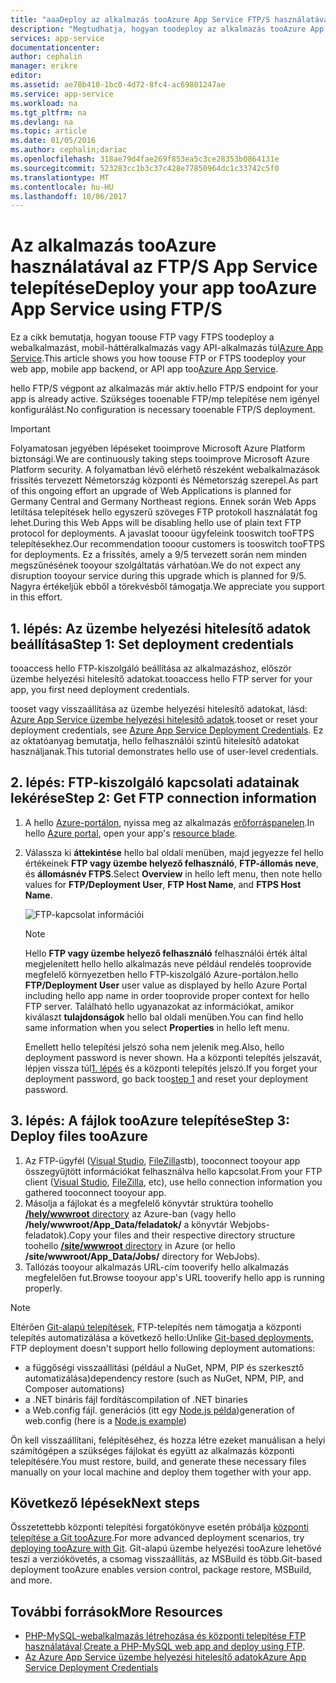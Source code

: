 ```yaml
---
title: "aaaDeploy az alkalmazás tooAzure App Service FTP/S használatával |} Microsoft Docs"
description: "Megtudhatja, hogyan toodeploy az alkalmazás tooAzure App Service segítségével FTP- vagy FTPS."
services: app-service
documentationcenter: 
author: cephalin
manager: erikre
editor: 
ms.assetid: ae78b410-1bc0-4d72-8fc4-ac69801247ae
ms.service: app-service
ms.workload: na
ms.tgt_pltfrm: na
ms.devlang: na
ms.topic: article
ms.date: 01/05/2016
ms.author: cephalin;dariac
ms.openlocfilehash: 318ae79d4fae269f853ea5c3ce28353b0864131e
ms.sourcegitcommit: 523283cc1b3c37c428e77850964dc1c33742c5f0
ms.translationtype: MT
ms.contentlocale: hu-HU
ms.lasthandoff: 10/06/2017
---
```

# <a name="deploy-your-app-tooazure-app-service-using-ftps"></a><span data-ttu-id="db57a-103">Az alkalmazás tooAzure használatával az FTP/S App Service telepítése</span><span class="sxs-lookup"><span data-stu-id="db57a-103">Deploy your app tooAzure App Service using FTP/S</span></span>

<span data-ttu-id="db57a-104">Ez a cikk bemutatja, hogyan toouse FTP vagy FTPS toodeploy a webalkalmazást, mobil-háttéralkalmazás vagy API-alkalmazás túl[Azure App Service](http://go.microsoft.com/fwlink/?LinkId=529714).</span><span class="sxs-lookup"><span data-stu-id="db57a-104">This article shows you how toouse FTP or FTPS toodeploy your web app, mobile app backend, or API app too[Azure App Service](http://go.microsoft.com/fwlink/?LinkId=529714).</span></span>

<span data-ttu-id="db57a-105">hello FTP/S végpont az alkalmazás már aktív.</span><span class="sxs-lookup"><span data-stu-id="db57a-105">hello FTP/S endpoint for your app is already active.</span></span> <span data-ttu-id="db57a-106">Szükséges tooenable FTP/mp telepítése nem igényel konfigurálást.</span><span class="sxs-lookup"><span data-stu-id="db57a-106">No configuration is necessary tooenable FTP/S deployment.</span></span>

> [!IMPORTANT]
> <span data-ttu-id="db57a-107">Folyamatosan jegyében lépéseket tooimprove Microsoft Azure Platform biztonsági.</span><span class="sxs-lookup"><span data-stu-id="db57a-107">We are continuously taking steps tooimprove Microsoft Azure Platform security.</span></span> <span data-ttu-id="db57a-108">A folyamatban lévő elérhető részeként webalkalmazások frissítés tervezett Németország központi és Németország szerepel.</span><span class="sxs-lookup"><span data-stu-id="db57a-108">As part of this ongoing effort an upgrade of Web Applications is planned for Germany Central and Germany Northeast regions.</span></span> <span data-ttu-id="db57a-109">Ennek során Web Apps letiltása telepítések hello egyszerű szöveges FTP protokoll használatát fog lehet.</span><span class="sxs-lookup"><span data-stu-id="db57a-109">During this Web Apps will be disabling hello use of plain text FTP protocol for deployments.</span></span> <span data-ttu-id="db57a-110">A javaslat tooour ügyfeleink tooswitch tooFTPS telepítésekhez.</span><span class="sxs-lookup"><span data-stu-id="db57a-110">Our recommendation tooour customers is tooswitch tooFTPS for deployments.</span></span> <span data-ttu-id="db57a-111">Ez a frissítés, amely a 9/5 tervezett során nem minden megszűnésének tooyour szolgáltatás várhatóan.</span><span class="sxs-lookup"><span data-stu-id="db57a-111">We do not expect any disruption tooyour service during this upgrade which is planned for 9/5.</span></span> <span data-ttu-id="db57a-112">Nagyra értékeljük ebből a törekvésből támogatja.</span><span class="sxs-lookup"><span data-stu-id="db57a-112">We appreciate you support in this effort.</span></span>

<a name="step1"></a>
## <a name="step-1-set-deployment-credentials"></a><span data-ttu-id="db57a-113">1. lépés: Az üzembe helyezési hitelesítő adatok beállítása</span><span class="sxs-lookup"><span data-stu-id="db57a-113">Step 1: Set deployment credentials</span></span>

<span data-ttu-id="db57a-114">tooaccess hello FTP-kiszolgáló beállítása az alkalmazáshoz, először üzembe helyezési hitelesítő adatokat.</span><span class="sxs-lookup"><span data-stu-id="db57a-114">tooaccess hello FTP server for your app, you first need deployment credentials.</span></span> 

<span data-ttu-id="db57a-115">tooset vagy visszaállítása az üzembe helyezési hitelesítő adatokat, lásd: [Azure App Service üzembe helyezési hitelesítő adatok](app-service-deployment-credentials.md).</span><span class="sxs-lookup"><span data-stu-id="db57a-115">tooset or reset your deployment credentials, see [Azure App Service Deployment Credentials](app-service-deployment-credentials.md).</span></span> <span data-ttu-id="db57a-116">Ez az oktatóanyag bemutatja, hello felhasználói szintű hitelesítő adatokat használjanak.</span><span class="sxs-lookup"><span data-stu-id="db57a-116">This tutorial demonstrates hello use of user-level credentials.</span></span>

## <a name="step-2-get-ftp-connection-information"></a><span data-ttu-id="db57a-117">2. lépés: FTP-kiszolgáló kapcsolati adatainak lekérése</span><span class="sxs-lookup"><span data-stu-id="db57a-117">Step 2: Get FTP connection information</span></span>

1. <span data-ttu-id="db57a-118">A hello [Azure-portálon](https://portal.azure.com), nyissa meg az alkalmazás [erőforráspanelen](../azure-resource-manager/resource-group-portal.md#manage-resources).</span><span class="sxs-lookup"><span data-stu-id="db57a-118">In hello [Azure portal](https://portal.azure.com), open your app's [resource blade](../azure-resource-manager/resource-group-portal.md#manage-resources).</span></span>
2. <span data-ttu-id="db57a-119">Válassza ki **áttekintése** hello bal oldali menüben, majd jegyezze fel hello értékeinek **FTP vagy üzembe helyező felhasználó**, **FTP-állomás neve**, és **állomásnév FTPS**.</span><span class="sxs-lookup"><span data-stu-id="db57a-119">Select **Overview** in hello left menu, then note hello values for **FTP/Deployment User**, **FTP Host Name**, and **FTPS Host Name**.</span></span> 

    ![FTP-kapcsolat információi](./media/web-sites-deploy/FTP-Connection-Info.PNG)

    > [!NOTE]
    > <span data-ttu-id="db57a-121">Hello **FTP vagy üzembe helyező felhasználó** felhasználói érték által megjelenített hello hello alkalmazás neve például rendelés tooprovide megfelelő környezetben hello FTP-kiszolgáló Azure-portálon.</span><span class="sxs-lookup"><span data-stu-id="db57a-121">hello **FTP/Deployment User** user value as displayed by hello Azure Portal including hello app name in order tooprovide proper context for hello FTP server.</span></span>
    > <span data-ttu-id="db57a-122">Található hello ugyanazokat az információkat, amikor kiválaszt **tulajdonságok** hello bal oldali menüben.</span><span class="sxs-lookup"><span data-stu-id="db57a-122">You can find hello same information when you select **Properties** in hello left menu.</span></span> 
    >
    > <span data-ttu-id="db57a-123">Emellett hello telepítési jelszó soha nem jelenik meg.</span><span class="sxs-lookup"><span data-stu-id="db57a-123">Also, hello deployment password is never shown.</span></span> <span data-ttu-id="db57a-124">Ha a központi telepítés jelszavát, lépjen vissza túl[1. lépés](#step1) és a központi telepítés jelszó.</span><span class="sxs-lookup"><span data-stu-id="db57a-124">If you forget your deployment password, go back too[step 1](#step1) and reset your deployment password.</span></span>
    >
    >

## <a name="step-3-deploy-files-tooazure"></a><span data-ttu-id="db57a-125">3. lépés: A fájlok tooAzure telepítése</span><span class="sxs-lookup"><span data-stu-id="db57a-125">Step 3: Deploy files tooAzure</span></span>

1. <span data-ttu-id="db57a-126">Az FTP-ügyfél ([Visual Studio](https://www.visualstudio.com/vs/community/), [FileZilla](https://filezilla-project.org/download.php?type=client)stb), tooconnect tooyour app összegyűjtött információkat felhasználva hello kapcsolat.</span><span class="sxs-lookup"><span data-stu-id="db57a-126">From your FTP client ([Visual Studio](https://www.visualstudio.com/vs/community/), [FileZilla](https://filezilla-project.org/download.php?type=client), etc), use hello connection information you gathered tooconnect tooyour app.</span></span>
3. <span data-ttu-id="db57a-127">Másolja a fájlokat és a megfelelő könyvtár struktúra toohello [ **/hely/wwwroot** directory](https://github.com/projectkudu/kudu/wiki/File-structure-on-azure) az Azure-ban (vagy hello **/hely/wwwroot/App_Data/feladatok/** a könyvtár Webjobs-feladatok).</span><span class="sxs-lookup"><span data-stu-id="db57a-127">Copy your files and their respective directory structure toohello [**/site/wwwroot** directory](https://github.com/projectkudu/kudu/wiki/File-structure-on-azure) in Azure (or hello **/site/wwwroot/App_Data/Jobs/** directory for WebJobs).</span></span>
4. <span data-ttu-id="db57a-128">Tallózás tooyour alkalmazás URL-cím tooverify hello alkalmazás megfelelően fut.</span><span class="sxs-lookup"><span data-stu-id="db57a-128">Browse tooyour app's URL tooverify hello app is running properly.</span></span> 

> [!NOTE] 
> <span data-ttu-id="db57a-129">Eltérően [Git-alapú telepítések](app-service-deploy-local-git.md), FTP-telepítés nem támogatja a központi telepítés automatizálása a következő hello:</span><span class="sxs-lookup"><span data-stu-id="db57a-129">Unlike [Git-based deployments](app-service-deploy-local-git.md), FTP deployment doesn't support hello following deployment automations:</span></span> 
>
> - <span data-ttu-id="db57a-130">a függőségi visszaállítási (például a NuGet, NPM, PIP és szerkesztő automatizálása)</span><span class="sxs-lookup"><span data-stu-id="db57a-130">dependency restore (such as NuGet, NPM, PIP, and Composer automations)</span></span>
> - <span data-ttu-id="db57a-131">a .NET bináris fájl fordítás</span><span class="sxs-lookup"><span data-stu-id="db57a-131">compilation of .NET binaries</span></span>
> - <span data-ttu-id="db57a-132">a Web.config fájl. generációs (itt egy [Node.js példa](https://github.com/projectkudu/kudu/wiki/Using-a-custom-web.config-for-Node-apps))</span><span class="sxs-lookup"><span data-stu-id="db57a-132">generation of web.config (here is a [Node.js example](https://github.com/projectkudu/kudu/wiki/Using-a-custom-web.config-for-Node-apps))</span></span>
> 
> <span data-ttu-id="db57a-133">Ön kell visszaállítani, felépítéséhez, és hozza létre ezeket manuálisan a helyi számítógépen a szükséges fájlokat és együtt az alkalmazás központi telepítésére.</span><span class="sxs-lookup"><span data-stu-id="db57a-133">You must restore, build, and generate these necessary files manually on your local machine and deploy them together with your app.</span></span>
>
>

## <a name="next-steps"></a><span data-ttu-id="db57a-134">Következő lépések</span><span class="sxs-lookup"><span data-stu-id="db57a-134">Next steps</span></span>

<span data-ttu-id="db57a-135">Összetettebb központi telepítési forgatókönyve esetén próbálja [központi telepítése a Git tooAzure](app-service-deploy-local-git.md).</span><span class="sxs-lookup"><span data-stu-id="db57a-135">For more advanced deployment scenarios, try [deploying tooAzure with Git](app-service-deploy-local-git.md).</span></span> <span data-ttu-id="db57a-136">Git-alapú üzembe helyezési tooAzure lehetővé teszi a verziókövetés, a csomag visszaállítás, az MSBuild és több.</span><span class="sxs-lookup"><span data-stu-id="db57a-136">Git-based deployment tooAzure enables version control, package restore, MSBuild, and more.</span></span>

## <a name="more-resources"></a><span data-ttu-id="db57a-137">További források</span><span class="sxs-lookup"><span data-stu-id="db57a-137">More Resources</span></span>

* <span data-ttu-id="db57a-138">[PHP-MySQL-webalkalmazás létrehozása és központi telepítése FTP használatával](web-sites-php-mysql-deploy-use-ftp.md).</span><span class="sxs-lookup"><span data-stu-id="db57a-138">[Create a PHP-MySQL web app and deploy using FTP](web-sites-php-mysql-deploy-use-ftp.md).</span></span>
* [<span data-ttu-id="db57a-139">Az Azure App Service üzembe helyezési hitelesítő adatok</span><span class="sxs-lookup"><span data-stu-id="db57a-139">Azure App Service Deployment Credentials</span></span>](app-service-deploy-ftp.md)
